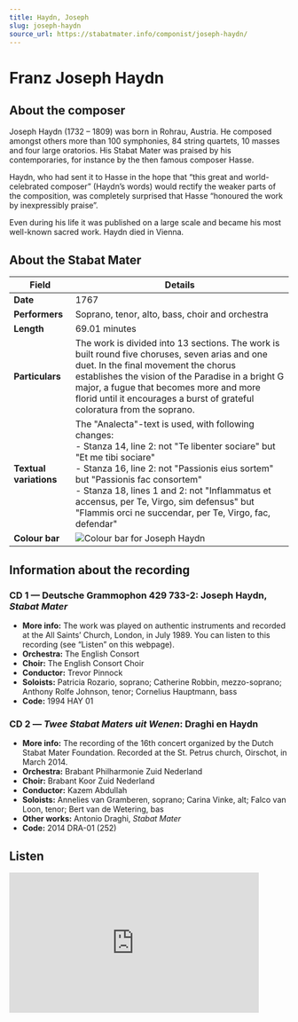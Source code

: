 ```yaml
---
title: Haydn, Joseph
slug: joseph-haydn
source_url: https://stabatmater.info/componist/joseph-haydn/
---
```


# Franz Joseph Haydn

## About the composer

Joseph Haydn (1732 – 1809) was born in Rohrau, Austria. He composed amongst others more than 100 symphonies, 84 string quartets, 10 masses and four large oratorios. His Stabat Mater was praised by his contemporaries, for instance by the then famous composer Hasse.

Haydn, who had sent it to Hasse in the hope that “this great and world-celebrated composer” (Haydn’s words) would rectify the weaker parts of the composition, was completely surprised that Hasse “honoured the work by inexpressibly praise”.

Even during his life it was published on a large scale and became his most well-known sacred work. Haydn died in Vienna.

## About the Stabat Mater

| Field | Details |
| --- | --- |
| **Date** | 1767 |
| **Performers** | Soprano, tenor, alto, bass, choir and orchestra |
| **Length** | 69.01 minutes |
| **Particulars** | The work is divided into 13 sections. The work is built round five choruses, seven arias and one duet. In the final movement the chorus establishes the vision of the Paradise in a bright G major, a fugue that becomes more and more florid until it encourages a burst of grateful coloratura from the soprano. |
| **Textual variations** | The "Analecta"-text is used, with following changes:<br />- Stanza 14, line 2: not "Te libenter sociare" but "Et me tibi sociare"<br />- Stanza 16, line 2: not "Passionis eius sortem" but "Passionis fac consortem"<br />- Stanza 18, lines 1 and 2: not "Inflammatus et accensus, per Te, Virgo, sim defensus" but "Flammis orci ne succendar, per Te, Virgo, fac, defendar" |
| **Colour bar** | ![Colour bar for Joseph Haydn](https://stabatmater.info/wp-content/uploads/colorbar/haydn.gif) |

## Information about the recording

### CD 1 — Deutsche Grammophon 429 733-2: Joseph Haydn, *Stabat Mater*

- **More info:** The work was played on authentic instruments and recorded at the All Saints’ Church, London, in July 1989. You can listen to this recording (see “Listen” on this webpage).
- **Orchestra:** The English Consort
- **Choir:** The English Consort Choir
- **Conductor:** Trevor Pinnock
- **Soloists:** Patricia Rozario, soprano; Catherine Robbin, mezzo-soprano; Anthony Rolfe Johnson, tenor; Cornelius Hauptmann, bass
- **Code:** 1994 HAY 01

### CD 2 — *Twee Stabat Maters uit Wenen*: Draghi en Haydn

- **More info:** The recording of the 16th concert organized by the Dutch Stabat Mater Foundation. Recorded at the St. Petrus church, Oirschot, in March 2014.
- **Orchestra:** Brabant Philharmonie Zuid Nederland
- **Choir:** Brabant Koor Zuid Nederland
- **Conductor:** Kazem Abdullah
- **Soloists:** Annelies van Gramberen, soprano; Carina Vinke, alt; Falco van Loon, tenor; Bert van de Wetering, bas
- **Other works:** Antonio Draghi, *Stabat Mater*
- **Code:** 2014 DRA-01 (252)

## Listen

<iframe allow="accelerometer; autoplay; clipboard-write; encrypted-media; gyroscope; picture-in-picture; web-share" allowfullscreen frameborder="0" height="253" loading="lazy" referrerpolicy="strict-origin-when-cross-origin" src="https://www.youtube.com/embed/A5sAqvoOt_I?feature=oembed" title="Stabat Mater Foundation - Franz Joseph Haydn (2014)" width="450"></iframe>
